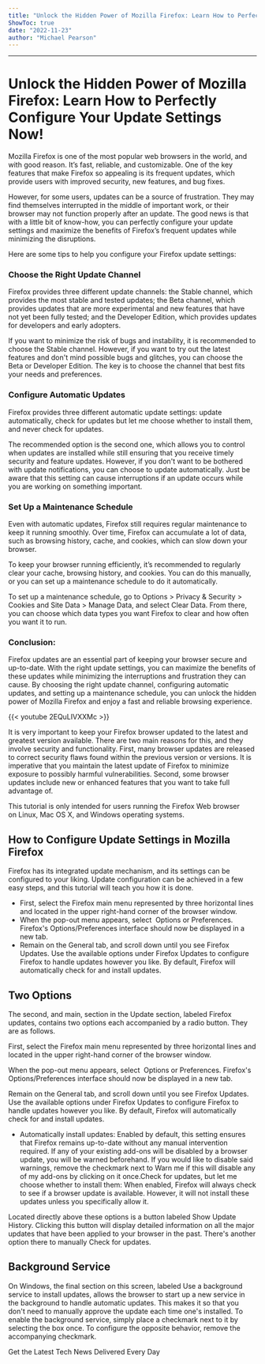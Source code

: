 ```yaml
---
title: "Unlock the Hidden Power of Mozilla Firefox: Learn How to Perfectly Configure Your Update Settings Now!"
ShowToc: true 
date: "2022-11-23"
author: "Michael Pearson"
---
```

*****
# Unlock the Hidden Power of Mozilla Firefox: Learn How to Perfectly Configure Your Update Settings Now!

Mozilla Firefox is one of the most popular web browsers in the world, and with good reason. It’s fast, reliable, and customizable. One of the key features that make Firefox so appealing is its frequent updates, which provide users with improved security, new features, and bug fixes.

However, for some users, updates can be a source of frustration. They may find themselves interrupted in the middle of important work, or their browser may not function properly after an update. The good news is that with a little bit of know-how, you can perfectly configure your update settings and maximize the benefits of Firefox’s frequent updates while minimizing the disruptions. 

Here are some tips to help you configure your Firefox update settings:

### Choose the Right Update Channel

Firefox provides three different update channels: the Stable channel, which provides the most stable and tested updates; the Beta channel, which provides updates that are more experimental and new features that have not yet been fully tested; and the Developer Edition, which provides updates for developers and early adopters. 

If you want to minimize the risk of bugs and instability, it is recommended to choose the Stable channel. However, if you want to try out the latest features and don't mind possible bugs and glitches, you can choose the Beta or Developer Edition. The key is to choose the channel that best fits your needs and preferences.

### Configure Automatic Updates

Firefox provides three different automatic update settings: update automatically, check for updates but let me choose whether to install them, and never check for updates. 

The recommended option is the second one, which allows you to control when updates are installed while still ensuring that you receive timely security and feature updates. However, if you don't want to be bothered with update notifications, you can choose to update automatically. Just be aware that this setting can cause interruptions if an update occurs while you are working on something important.

### Set Up a Maintenance Schedule

Even with automatic updates, Firefox still requires regular maintenance to keep it running smoothly. Over time, Firefox can accumulate a lot of data, such as browsing history, cache, and cookies, which can slow down your browser. 

To keep your browser running efficiently, it’s recommended to regularly clear your cache, browsing history, and cookies. You can do this manually, or you can set up a maintenance schedule to do it automatically. 

To set up a maintenance schedule, go to Options > Privacy & Security > Cookies and Site Data > Manage Data, and select Clear Data. From there, you can choose which data types you want Firefox to clear and how often you want it to run.

### Conclusion:

Firefox updates are an essential part of keeping your browser secure and up-to-date. With the right update settings, you can maximize the benefits of these updates while minimizing the interruptions and frustration they can cause. By choosing the right update channel, configuring automatic updates, and setting up a maintenance schedule, you can unlock the hidden power of Mozilla Firefox and enjoy a fast and reliable browsing experience.

{{< youtube 2EQuLIVXXMc >}} 




It is very important to keep your Firefox browser updated to the latest and greatest version available. There are two main reasons for this, and they involve security and functionality. First, many browser updates are released to correct security flaws found within the previous version or versions. It is imperative that you maintain the latest update of Firefox to minimize exposure to possibly harmful vulnerabilities. Second, some browser updates include new or enhanced features that you want to take full advantage of.

 
This tutorial is only intended for users running the Firefox Web browser on Linux, Mac OS X, and Windows operating systems.
 
##   How to Configure Update Settings in Mozilla Firefox  
 

Firefox has its integrated update mechanism, and its settings can be configured to your liking. Update configuration can be achieved in a few easy steps, and this tutorial will teach you how it is done.

 
- First, select the Firefox main menu represented by three horizontal lines and located in the upper right-hand corner of the browser window.
 - When the pop-out menu appears, select ​​ Options or Preferences. Firefox's Options/Preferences interface should now be displayed in a new tab.
 - Remain on the General tab, and scroll down until you see Firefox Updates. Use the available options under Firefox Updates to configure Firefox to handle updates however you like. By default, Firefox will automatically check for and install updates.

 
##   Two Options  
 

The second, and main, section in the Update section, labeled Firefox updates, contains two options each accompanied by a radio button. They are as follows.

 

First, select the Firefox main menu represented by three horizontal lines and located in the upper right-hand corner of the browser window.

 

When the pop-out menu appears, select ​​ Options or Preferences. Firefox's Options/Preferences interface should now be displayed in a new tab.

 

Remain on the General tab, and scroll down until you see Firefox Updates. Use the available options under Firefox Updates to configure Firefox to handle updates however you like. By default, Firefox will automatically check for and install updates.

 
- Automatically install updates: Enabled by default, this setting ensures that Firefox remains up-to-date without any manual intervention required. If any of your existing add-ons will be disabled by a browser update, you will be warned beforehand. If you would like to disable said warnings, remove the checkmark next to Warn me if this will disable any of my add-ons by clicking on it once.Check for updates, but let me choose whether to install them: When enabled, Firefox will always check to see if a browser update is available. However, it will not install these updates unless you specifically allow it.

 

Located directly above these options is a button labeled Show Update History. Clicking this button will display detailed information on all the major updates that have been applied to your browser in the past. There's another option there to manually Check for updates.

 
##   Background Service  
 

On Windows, the final section on this screen, labeled Use a background service to install updates, allows the browser to start up a new service in the background to handle automatic updates. This makes it so that you don't need to manually approve the update each time one's installed. To enable the background service, simply place a checkmark next to it by selecting the box once. To configure the opposite behavior, remove the accompanying checkmark.

 

Get the Latest Tech News Delivered Every Day




